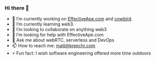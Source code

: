 ### Hi there 👋


- 🔭 I’m currently working on [EffectiveApe.com](https://effectiveape.com) and [cowbird](https://github.com/kreechr-org/cowbird).
- 🌱 I’m currently learning web3.
- 👯 I’m looking to collaborate on anything web3
- 🤔 I’m looking for help with EffectiveApe.com
- 💬 Ask me about webRTC, serverless and DevOps 
- 📫 How to reach me: matt@kreechr.com
- ⚡ Fun fact: I wish software engineering offered more time outdoors

